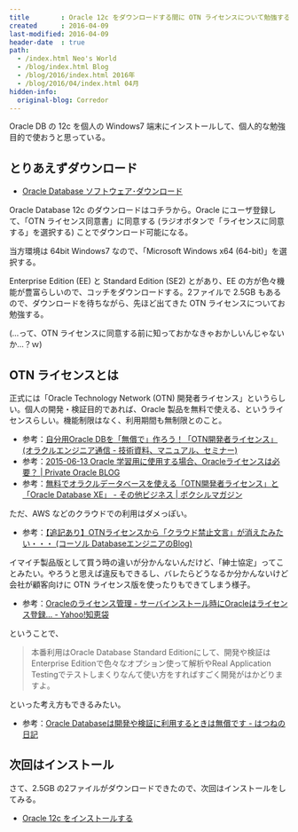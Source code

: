 ```yaml
---
title        : Oracle 12c をダウンロードする間に OTN ライセンスについて勉強する
created      : 2016-04-09
last-modified: 2016-04-09
header-date  : true
path:
  - /index.html Neo's World
  - /blog/index.html Blog
  - /blog/2016/index.html 2016年
  - /blog/2016/04/index.html 04月
hidden-info:
  original-blog: Corredor
---
```


Oracle DB の 12c を個人の Windows7 端末にインストールして、個人的な勉強目的で使おうと思っている。

## とりあえずダウンロード

- [Oracle Database ソフトウェア･ダウンロード](http://www.oracle.com/technetwork/jp/database/enterprise-edition/downloads/index.html)

Oracle Database 12c のダウンロードはコチラから。Oracle にユーザ登録して、「OTN ライセンス同意書」に同意する (ラジオボタンで「ライセンスに同意する」を選択する) ことでダウンロード可能になる。

当方環境は 64bit Windows7 なので、「Microsoft Windows x64 (64-bit)」を選択する。

Enterprise Edition (EE) と Standard Edition (SE2) とがあり、EE の方が色々機能が豊富らしいので、コッチをダウンロードする。2ファイルで 2.5GB もあるので、ダウンロードを待ちながら、先ほど出てきた OTN ライセンスについてお勉強する。

(…って、OTN ライセンスに同意する前に知っておかなきゃおかしいんじゃないか…？ｗ)

## OTN ライセンスとは

正式には「Oracle Technology Network (OTN) 開発者ライセンス」というらしい。個人の開発・検証目的であれば、Oracle 製品を無料で使える、というライセンスらしい。機能制限はなく、利用期間も無制限とのこと。

- 参考：[自分用Oracle DBを「無償で」作ろう！「OTN開発者ライセンス」 (オラクルエンジニア通信 - 技術資料、マニュアル、セミナー)](https://blogs.oracle.com/oracle4engineer/entry/oracle_db_-otn_developer_license)
- 参考：[2015-06-13 Oracle 学習用に使用する場合、Oracleライセンスは必要？ | Private Oracle BLOG](http://oracleblog.jugem.jp/?eid=10)
- 参考：[無料でオラクルデータベースを使える「OTN開発者ライセンス」と「Oracle Database XE」 - その他ビジネス | ボクシルマガジン](http://boxil.jp/magazine/151204_oracle_database/)

ただ、AWS などのクラウドでの利用はダメっぽい。

- 参考：[【追記あり】OTNライセンスから「クラウド禁止文言」が消えたみたい・・・ (コーソル DatabaseエンジニアのBlog)](http://cosol.jp/techdb/2015/05/otn-license-and-cloud.html)

イマイチ製品版として買う時の違いが分かんないんだけど、「紳士協定」ってことみたい。やろうと思えば違反もできるし、バレたらどうなるか分かんないけど会社が顧客向けに OTN ライセンス版を使ったりもできてしまう様子。

- 参考：[Oracleのライセンス管理 - サーバインストール時にOracleはライセンス登録... - Yahoo!知恵袋](http://detail.chiebukuro.yahoo.co.jp/qa/question_detail/q1195906756)

ということで、

> 本番利用はOracle Database Standard Editionにして、開発や検証はEnterprise Editionで色々なオプション使って解析やReal Application Testingでテストしまくりなんて使い方をすればすごく開発がはかどりますよ。

といった考え方もできるみたい。

- 参考：[Oracle Databaseは開発や検証に利用するときは無償です - はつねの日記](http://hatsune.hatenablog.jp/entry/2012/09/05/150804)

## 次回はインストール

さて、2.5GB の2ファイルがダウンロードできたので、次回はインストールをしてみる。

- [Oracle 12c をインストールする](10-01.html)
